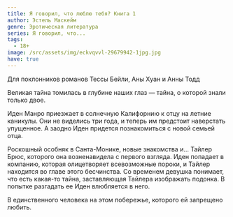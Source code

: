 ```yaml
---
title: Я говорил, что люблю тебя? Книга 1
author: Эстель Маскейм
genre: Эротическая литература
series: Я говорил, что...
tags:
  - 18+
image: /src/assets/img/eckvqvvl-29679942-1jpg.jpg
have: true
---
```

Для поклонников романов Тессы Бейли, Аны Хуан и Анны Тодд

Великая тайна томилась в глубине наших глаз — тайна, о которой знали только двое.

Иден Манро приезжает в солнечную Калифорнию к отцу на летние каникулы. Они не виделись три года, и теперь им предстоит наверстать упущенное. А заодно Иден придется познакомиться с новой семьей отца.

Роскошный особняк в Санта-Монике, новые знакомства и… Тайлер Брюс, которого она возненавидела с первого взгляда. Иден попадает в компанию, которая олицетворяет всевозможные пороки, и Тайлер находится во главе этого бесчинства. Со временем девушка понимает, что есть какая-то тайна, заставляющая Тайлера изображать подонка. В попытке разгадать ее Иден влюбляется в него.

В единственного человека на этом побережье, которого ей запрещено любить.
